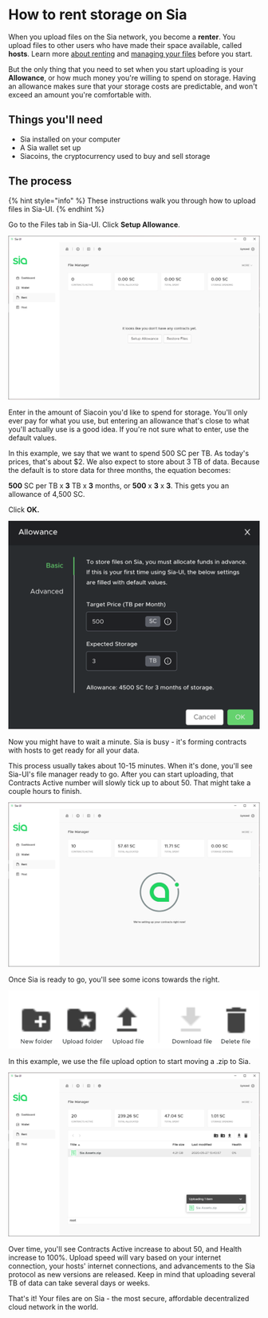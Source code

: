 # How to rent storage on Sia

When you upload files on the Sia network, you become a **renter**. You upload files to other users who have made their space available, called **hosts**. Learn more [about renting](about-renting.md) and [managing your files](managing-your-files.md) before you start.

But the only thing that you need to set when you start uploading is your **Allowance**, or how much money you're willing to spend on storage. Having an allowance makes sure that your storage costs are predictable, and won't exceed an amount you're comfortable with.

## Things you'll need

* Sia installed on your computer
* A Sia wallet set up
* Siacoins, the cryptocurrency used to buy and sell storage

## The process

{% hint style="info" %}
These instructions walk you through how to upload files in Sia-UI.
{% endhint %}

Go to the Files tab in Sia-UI. Click **Setup Allowance**.

![](../.gitbook/assets/rent-tab.png)

Enter in the amount of Siacoin you'd like to spend for storage. You'll only ever pay for what you use, but entering an allowance that's close to what you'll actually use is a good idea. If you're not sure what to enter, use the default values.

In this example, we say that we want to spend 500 SC per TB. As today's prices, that's about $2. We also expect to store about 3 TB of data. Because the default is to store data for three months, the equation becomes:

**500** SC per TB x **3** TB x **3** months, or **500** x **3** x **3**. This gets you an allowance of 4,500 SC.

Click **OK.**

![](../.gitbook/assets/allowance-tab.png)

Now you might have to wait a minute. Sia is busy - it's forming contracts with hosts to get ready for all your data.

This process usually takes about 10-15 minutes. When it's done, you'll see Sia-UI's file manager ready to go. After you can start uploading, that Contracts Active number will slowly tick up to about 50. That might take a couple hours to finish.

![](../.gitbook/assets/renter-creating-contracts.png)

Once Sia is ready to go, you'll see some icons towards the right.

![](../.gitbook/assets/rent-icons.png)

In this example, we use the file upload option to start moving a .zip to Sia.

![](../.gitbook/assets/renter-uploading.png)

Over time, you'll see Contracts Active increase to about 50, and Health increase to 100%. Upload speed will vary based on your internet connection, your hosts' internet connections, and advancements to the Sia protocol as new versions are released. Keep in mind that uploading several TB of data can take several days or weeks.

That's it! Your files are on Sia - the most secure, affordable decentralized cloud network in the world.

